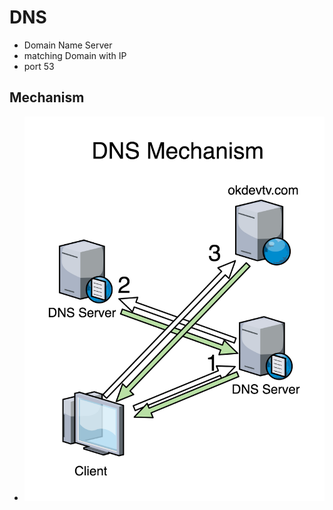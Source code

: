 # DNS
* Domain Name Server
* matching Domain with IP
* port 53

## Mechanism
* <img src="images/DNS.png" alt="DNS Mechanism" class="img"/>
